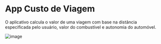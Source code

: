 <h1>App Custo de Viagem</h1>

<p>
  O aplicativo calcula o valor de uma viagem com base na distância especificada pelo usuário, valor do combustível e autonomia do automóvel.  
</p>

![image](https://github.com/darleyleal98/CustoViagem/assets/132721098/c210cf01-5911-4b84-8211-fa596bd0ab49)
